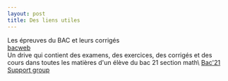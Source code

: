 ```yaml
---
layout: post
title: Des liens utiles
---
```

Les épreuves du BAC et leurs corrigés\
[bacweb](http://www.bacweb.tn/)\
Un drive qui contient des examens, des exercices, des corrigés et des cours dans toutes les matières d'un élève du bac 21 section math\ 
[Bac'21 Support group](https://drive.google.com/drive/folders/1SVKblvNKhom0MYyRLHjEqsPW3fevdus9)

